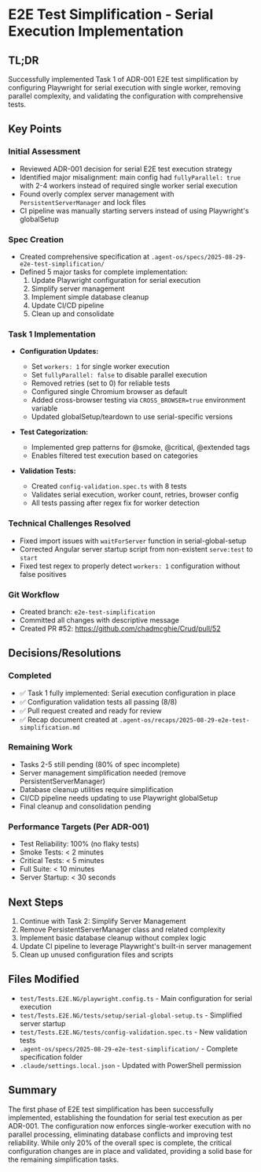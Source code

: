 # E2E Test Simplification - Serial Execution Implementation

## TL;DR
Successfully implemented Task 1 of ADR-001 E2E test simplification by configuring Playwright for serial execution with single worker, removing parallel complexity, and validating the configuration with comprehensive tests.

## Key Points

### Initial Assessment
- Reviewed ADR-001 decision for serial E2E test execution strategy
- Identified major misalignment: main config had `fullyParallel: true` with 2-4 workers instead of required single worker serial execution
- Found overly complex server management with `PersistentServerManager` and lock files
- CI pipeline was manually starting servers instead of using Playwright's globalSetup

### Spec Creation
- Created comprehensive specification at `.agent-os/specs/2025-08-29-e2e-test-simplification/`
- Defined 5 major tasks for complete implementation:
  1. Update Playwright configuration for serial execution
  2. Simplify server management
  3. Implement simple database cleanup
  4. Update CI/CD pipeline
  5. Clean up and consolidate

### Task 1 Implementation
- **Configuration Updates:**
  - Set `workers: 1` for single worker execution
  - Set `fullyParallel: false` to disable parallel execution
  - Removed retries (set to 0) for reliable tests
  - Configured single Chromium browser as default
  - Added cross-browser testing via `CROSS_BROWSER=true` environment variable
  - Updated globalSetup/teardown to use serial-specific versions

- **Test Categorization:**
  - Implemented grep patterns for @smoke, @critical, @extended tags
  - Enables filtered test execution based on categories

- **Validation Tests:**
  - Created `config-validation.spec.ts` with 8 tests
  - Validates serial execution, worker count, retries, browser config
  - All tests passing after regex fix for worker detection

### Technical Challenges Resolved
- Fixed import issues with `waitForServer` function in serial-global-setup
- Corrected Angular server startup script from non-existent `serve:test` to `start`
- Fixed test regex to properly detect `workers: 1` configuration without false positives

### Git Workflow
- Created branch: `e2e-test-simplification`
- Committed all changes with descriptive message
- Created PR #52: https://github.com/chadmcghie/Crud/pull/52

## Decisions/Resolutions

### Completed
- ✅ Task 1 fully implemented: Serial execution configuration in place
- ✅ Configuration validation tests all passing (8/8)
- ✅ Pull request created and ready for review
- ✅ Recap document created at `.agent-os/recaps/2025-08-29-e2e-test-simplification.md`

### Remaining Work
- Tasks 2-5 still pending (80% of spec incomplete)
- Server management simplification needed (remove PersistentServerManager)
- Database cleanup utilities require simplification
- CI/CD pipeline needs updating to use Playwright globalSetup
- Final cleanup and consolidation pending

### Performance Targets (Per ADR-001)
- Test Reliability: 100% (no flaky tests)
- Smoke Tests: < 2 minutes
- Critical Tests: < 5 minutes
- Full Suite: < 10 minutes
- Server Startup: < 30 seconds

## Next Steps
1. Continue with Task 2: Simplify Server Management
2. Remove PersistentServerManager class and related complexity
3. Implement basic database cleanup without complex logic
4. Update CI pipeline to leverage Playwright's built-in server management
5. Clean up unused configuration files and scripts

## Files Modified
- `test/Tests.E2E.NG/playwright.config.ts` - Main configuration for serial execution
- `test/Tests.E2E.NG/tests/setup/serial-global-setup.ts` - Simplified server startup
- `test/Tests.E2E.NG/tests/config-validation.spec.ts` - New validation tests
- `.agent-os/specs/2025-08-29-e2e-test-simplification/` - Complete specification folder
- `.claude/settings.local.json` - Updated with PowerShell permission

## Summary
The first phase of E2E test simplification has been successfully implemented, establishing the foundation for serial test execution as per ADR-001. The configuration now enforces single-worker execution with no parallel processing, eliminating database conflicts and improving test reliability. While only 20% of the overall spec is complete, the critical configuration changes are in place and validated, providing a solid base for the remaining simplification tasks.